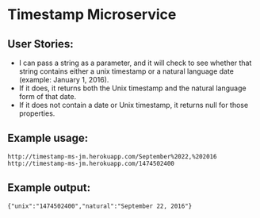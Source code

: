 Timestamp Microservice
======================
## User Stories: 
- I can pass a string as a parameter, and it will check to see whether that string contains either a unix timestamp or a natural language date (example: January 1, 2016).
- If it does, it returns both the Unix timestamp and the natural language form of that date.
- If it does not contain a date or Unix timestamp, it returns null for those properties.

## Example usage:
```
http://timestamp-ms-jm.herokuapp.com/September%2022,%202016
http://timestamp-ms-jm.herokuapp.com/1474502400
```
## Example output:

```
{"unix":"1474502400","natural":"September 22, 2016"}
```
